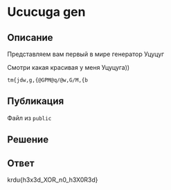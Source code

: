 # Ucucuga gen

## Описание

Представляем вам первый в мире генератор Уцуцуг

Смотри какая красивая у меня Уцуцуга))

`tm{jdw,g,{@GPM@q/@w,G/M,{b`

## Публикация

Файл из `public`

## Решение


## Ответ

krdu{h3x3d_XOR_n0_h3X0R3d}
